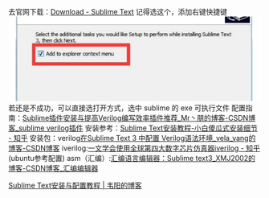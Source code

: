 去官网下载：[Download - Sublime Text](http://www.sublimetext.com/3)
记得选这个，添加右键快捷键
![](https://raw.githubusercontent.com/acdefg/cdn/main/obsidian/20220920230719.png)
若还是不成功，可以直接选打开方式，选中 sublime 的 exe 可执行文件
配置指南：[Sublime插件安装与提高Verilog编写效率插件推荐_Mr丶朋的博客-CSDN博客_sublime verilog插件](https://blog.csdn.net/weixin_44012359/article/details/118191036)
安装参考：[Sublime Text安装教程-小白傻瓜式安装细节 - 知乎](https://zhuanlan.zhihu.com/p/432641069#:~:text=%E4%B8%80%E3%80%81%E5%AE%89%E8%A3%85%E6%95%99%E7%A8%8B%201%E3%80%81%E6%89%93%E5%BC%80Sublime%20Text%E5%AE%98%E7%BD%91%E4%B8%8B%E8%BD%BD%E5%AE%89%E8%A3%85%E5%8C%85%E3%80%82,%E5%AE%98%E7%BD%91%E4%B8%8B%E8%BD%BD%E9%93%BE%E6%8E%A5%EF%BC%9A%20sublimetext.com%2F3%202%E3%80%81Windows32%E4%BD%8D%E6%93%8D%E4%BD%9C%E7%B3%BB%E7%BB%9F%E9%80%89%E6%8B%A9%E2%80%9CWindows%E2%80%9D%EF%BC%8C64%E4%BD%8D%E6%93%8D%E4%BD%9C%E7%B3%BB%E7%BB%9F%E9%80%89%E6%8B%A9%E2%80%9CWindows64bit%E2%80%9D%EF%BC%8C%E7%9B%B4%E6%8E%A5%E7%82%B9%E5%87%BB%E5%8D%B3%E5%8F%AF%EF%BC%8C%E5%A6%82%E5%9B%BE%E6%89%80%E7%A4%BA%E3%80%82%203%E3%80%81%E6%8A%8A%E5%AE%89%E8%A3%85%E5%8C%85%E4%B8%8B%E8%BD%BD%E5%88%B0%E7%94%B5%E8%84%91%E4%B8%8A%EF%BC%8C%E6%B3%A8%E6%84%8F%E8%A6%81%E8%AE%B0%E4%BD%8F%E4%B8%8B%E8%BD%BD%E8%B7%AF%E5%BE%84%E3%80%82)
安装包：verilog[在Sublime Text 3 中配置 Verilog语法环境_vela_yang的博客-CSDN博客](https://blog.csdn.net/Vela_yang/article/details/40678423?spm=1001.2101.3001.6650.1&utm_medium=distribute.pc_relevant.none-task-blog-2%7Edefault%7ECTRLIST%7ERate-1-40678423-blog-45749837.pc_relevant_multi_platform_whitelistv4&depth_1-utm_source=distribute.pc_relevant.none-task-blog-2%7Edefault%7ECTRLIST%7ERate-1-40678423-blog-45749837.pc_relevant_multi_platform_whitelistv4&utm_relevant_index=2)
iverilog:[一文学会使用全球第四大数字芯片仿真器iverilog - 知乎](https://zhuanlan.zhihu.com/p/148795858)(ubuntu参考配置)
asm（汇编）:[汇编语言编辑器：Sublime text3_XMJ2002的博客-CSDN博客_汇编编辑器](https://blog.csdn.net/m0_49448277/article/details/116772403)

[Sublime Text安装与配置教程 | 韦阳的博客](https://godweiyang.com/2017/10/02/sublime/)